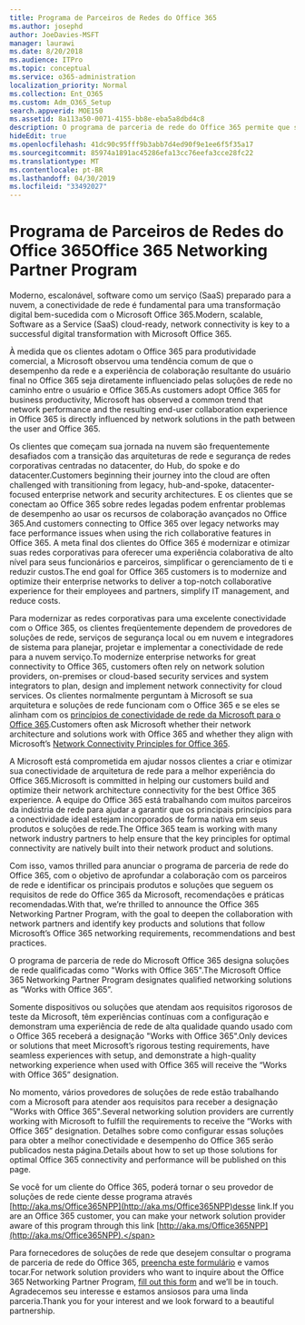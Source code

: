 ```yaml
---
title: Programa de Parceiros de Redes do Office 365
ms.author: josephd
author: JoeDavies-MSFT
manager: laurawi
ms.date: 8/20/2018
ms.audience: ITPro
ms.topic: conceptual
ms.service: o365-administration
localization_priority: Normal
ms.collection: Ent_O365
ms.custom: Adm_O365_Setup
search.appverid: MOE150
ms.assetid: 8a113a50-0071-4155-bb8e-eba5a8dbd4c8
description: O programa de parceria de rede do Office 365 permite que seu dispositivo se torne certificado como trabalhar com o Office 365.
hideEdit: true
ms.openlocfilehash: 41dc90c95fff9b3abb7d4ed90f9e1ee6f5f35a17
ms.sourcegitcommit: 85974a1891ac45286efa13cc76eefa3cce28fc22
ms.translationtype: MT
ms.contentlocale: pt-BR
ms.lasthandoff: 04/30/2019
ms.locfileid: "33492027"
---
```

# <a name="office-365-networking-partner-program"></a><span data-ttu-id="116a8-103">Programa de Parceiros de Redes do Office 365</span><span class="sxs-lookup"><span data-stu-id="116a8-103">Office 365 Networking Partner Program</span></span>

<span data-ttu-id="116a8-104">Moderno, escalonável, software como um serviço (SaaS) preparado para a nuvem, a conectividade de rede é fundamental para uma transformação digital bem-sucedida com o Microsoft Office 365.</span><span class="sxs-lookup"><span data-stu-id="116a8-104">Modern, scalable, Software as a Service (SaaS) cloud-ready, network connectivity is key to a successful digital transformation with Microsoft Office 365.</span></span>  

<span data-ttu-id="116a8-105">À medida que os clientes adotam o Office 365 para produtividade comercial, a Microsoft observou uma tendência comum de que o desempenho da rede e a experiência de colaboração resultante do usuário final no Office 365 seja diretamente influenciado pelas soluções de rede no caminho entre o usuário e Office 365.</span><span class="sxs-lookup"><span data-stu-id="116a8-105">As customers adopt Office 365 for business productivity, Microsoft has observed a common trend that network performance and the resulting end-user collaboration experience in Office 365 is directly influenced by network solutions in the path between the user and Office 365.</span></span>  

<span data-ttu-id="116a8-106">Os clientes que começam sua jornada na nuvem são frequentemente desafiados com a transição das arquiteturas de rede e segurança de redes corporativas centradas no datacenter, do Hub, do spoke e do datacenter.</span><span class="sxs-lookup"><span data-stu-id="116a8-106">Customers beginning their journey into the cloud are often challenged with transitioning from legacy, hub-and-spoke, datacenter-focused enterprise network and security architectures.</span></span> <span data-ttu-id="116a8-107">E os clientes que se conectam ao Office 365 sobre redes legadas podem enfrentar problemas de desempenho ao usar os recursos de colaboração avançados no Office 365.</span><span class="sxs-lookup"><span data-stu-id="116a8-107">And customers connecting to Office 365 over legacy networks may face performance issues when using the rich collaborative features in Office 365.</span></span> <span data-ttu-id="116a8-108">A meta final dos clientes do Office 365 é modernizar e otimizar suas redes corporativas para oferecer uma experiência colaborativa de alto nível para seus funcionários e parceiros, simplificar o gerenciamento de ti e reduzir custos.</span><span class="sxs-lookup"><span data-stu-id="116a8-108">The end goal for Office 365 customers is to modernize and optimize their enterprise networks to deliver a top-notch collaborative experience for their employees and partners, simplify IT management, and reduce costs.</span></span> 

<span data-ttu-id="116a8-109">Para modernizar as redes corporativas para uma excelente conectividade com o Office 365, os clientes freqüentemente dependem de provedores de soluções de rede, serviços de segurança local ou em nuvem e integradores de sistema para planejar, projetar e implementar a conectividade de rede para a nuvem serviço.</span><span class="sxs-lookup"><span data-stu-id="116a8-109">To modernize enterprise networks for great connectivity to Office 365, customers often rely on network solution providers, on-premises or cloud-based security services and system integrators to plan, design and implement network connectivity for cloud services.</span></span> <span data-ttu-id="116a8-110">Os clientes normalmente perguntam à Microsoft se sua arquitetura e soluções de rede funcionam com o Office 365 e se eles se alinham com os [princípios de conectividade de rede da Microsoft para o Office 365](http://aka.ms/PNC).</span><span class="sxs-lookup"><span data-stu-id="116a8-110">Customers often ask Microsoft whether their network architecture and solutions work with Office 365 and whether they align with Microsoft’s [Network Connectivity Principles for Office 365](http://aka.ms/PNC).</span></span>  

<span data-ttu-id="116a8-111">A Microsoft está comprometida em ajudar nossos clientes a criar e otimizar sua conectividade de arquitetura de rede para a melhor experiência do Office 365.</span><span class="sxs-lookup"><span data-stu-id="116a8-111">Microsoft is committed in helping our customers build and optimize their network architecture connectivity for the best Office 365 experience.</span></span> <span data-ttu-id="116a8-112">A equipe do Office 365 está trabalhando com muitos parceiros da indústria de rede para ajudar a garantir que os principais princípios para a conectividade ideal estejam incorporados de forma nativa em seus produtos e soluções de rede.</span><span class="sxs-lookup"><span data-stu-id="116a8-112">The Office 365 team is working with many network industry partners to help ensure that the key principles for optimal connectivity are natively built into their network product and solutions.</span></span> 

<span data-ttu-id="116a8-113">Com isso, vamos thrilled para anunciar o programa de parceria de rede do Office 365, com o objetivo de aprofundar a colaboração com os parceiros de rede e identificar os principais produtos e soluções que seguem os requisitos de rede do Office 365 da Microsoft, recomendações e práticas recomendadas.</span><span class="sxs-lookup"><span data-stu-id="116a8-113">With that, we’re thrilled to announce the Office 365 Networking Partner Program, with the goal to deepen the collaboration with network partners and identify key products and solutions that follow Microsoft’s Office 365 networking requirements, recommendations and best practices.</span></span> 

<span data-ttu-id="116a8-114">O programa de parceria de rede do Microsoft Office 365 designa soluções de rede qualificadas como "Works with Office 365".</span><span class="sxs-lookup"><span data-stu-id="116a8-114">The Microsoft Office 365 Networking Partner Program designates qualified networking solutions as “Works with Office 365”.</span></span>  

<span data-ttu-id="116a8-115">Somente dispositivos ou soluções que atendam aos requisitos rigorosos de teste da Microsoft, têm experiências contínuas com a configuração e demonstram uma experiência de rede de alta qualidade quando usado com o Office 365 receberá a designação "Works with Office 365".</span><span class="sxs-lookup"><span data-stu-id="116a8-115">Only devices or solutions that meet Microsoft’s rigorous testing requirements, have seamless experiences with setup, and demonstrate a high-quality networking experience when used with Office 365 will receive the “Works with Office 365” designation.</span></span>  

<span data-ttu-id="116a8-116">No momento, vários provedores de soluções de rede estão trabalhando com a Microsoft para atender aos requisitos para receber a designação "Works with Office 365".</span><span class="sxs-lookup"><span data-stu-id="116a8-116">Several networking solution providers are currently working with Microsoft to fulfill the requirements to receive the “Works with Office 365” designation.</span></span> <span data-ttu-id="116a8-117">Detalhes sobre como configurar essas soluções para obter a melhor conectividade e desempenho do Office 365 serão publicados nesta página.</span><span class="sxs-lookup"><span data-stu-id="116a8-117">Details about how to set up those solutions for optimal Office 365 connectivity and performance will be published on this page.</span></span>  

<span data-ttu-id="116a8-118">Se você for um cliente do Office 365, poderá tornar o seu provedor de soluções de rede ciente desse programa através [http://aka.ms/Office365NPP](http://aka.ms/Office365NPP)desse link.</span><span class="sxs-lookup"><span data-stu-id="116a8-118">If you are an Office 365 customer, you can make your network solution provider aware of this program through this link [http://aka.ms/Office365NPP](http://aka.ms/Office365NPP).</span></span>

<span data-ttu-id="116a8-119">Para fornecedores de soluções de rede que desejem consultar o programa de parceria de rede do Office 365, [preencha este formulário](https://forms.office.com/Pages/ResponsePage.aspx?id=v4j5cvGGr0GRqy180BHbRyOZxByRF1dLgv7k6ye5z8pUMTNCVTYyVk9GNEYzWjFOVkI1SzdJNUkyWi4u) e vamos tocar.</span><span class="sxs-lookup"><span data-stu-id="116a8-119">For network solution providers who want to inquire about the Office 365 Networking Partner Program, [fill out this form](https://forms.office.com/Pages/ResponsePage.aspx?id=v4j5cvGGr0GRqy180BHbRyOZxByRF1dLgv7k6ye5z8pUMTNCVTYyVk9GNEYzWjFOVkI1SzdJNUkyWi4u) and we’ll be in touch.</span></span> <span data-ttu-id="116a8-120">Agradecemos seu interesse e estamos ansiosos para uma linda parceria.</span><span class="sxs-lookup"><span data-stu-id="116a8-120">Thank you for your interest and we look forward to a beautiful partnership.</span></span> 

